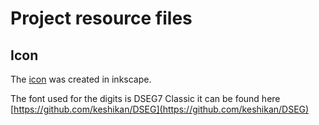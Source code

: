 # Project resource files

## Icon
The [icon](icon.svg) was created in inkscape. 

The font used for the digits is DSEG7 Classic it can be found here [https://github.com/keshikan/DSEG](https://github.com/keshikan/DSEG)